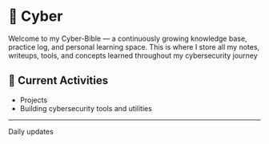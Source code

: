   # 🧠 Cyber
Welcome to my Cyber-Bible — a continuously growing knowledge base, practice log, and personal learning space. This is where I store all my notes, writeups, tools, and concepts learned throughout my cybersecurity journey

## 🚀 Current Activities 

- Projects 
- Building cybersecurity tools and utilities

---

Daily updates 

